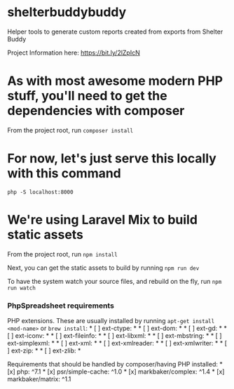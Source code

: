 # shelterbuddybuddy
Helper tools to generate custom reports created from exports from Shelter Buddy

Project Information here: https://bit.ly/2lZpIcN

# As with most awesome modern PHP stuff, you'll need to get the dependencies with composer

From the project root, run `composer install`

# For now, let's just serve this locally with this command

`php -S localhost:8000`

# We're using Laravel Mix to build static assets

From the project root, run `npm install`

Next, you can get the static assets to build by running `npm run dev`

To have the system watch your source files, and rebuild on the fly, run `npm run watch`


### PhpSpreadsheet requirements

PHP extensions. These are usually installed by running `apt-get install <mod-name>` or `brew install`:
    * [ ] ext-ctype: *
    * [ ] ext-dom: *
    * [ ] ext-gd: *
    * [ ] ext-iconv: *
    * [ ] ext-fileinfo: *
    * [ ] ext-libxml: *
    * [ ] ext-mbstring: *
    * [ ] ext-simplexml: *
    * [ ] ext-xml: *
    * [ ] ext-xmlreader: *
    * [ ] ext-xmlwriter: *
    * [ ] ext-zip: *
    * [ ] ext-zlib: *
 
 Requirements that should be handled by composer/having PHP installed:
    * [x] php: ^7.1
    * [x] psr/simple-cache: ^1.0 
    * [x] markbaker/complex: ^1.4
    * [x] markbaker/matrix: ^1.1
